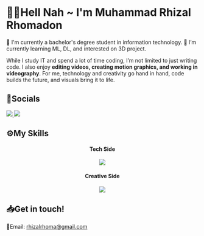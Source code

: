 # 🐦‍🔥Hell Nah ~ I'm Muhammad Rhizal Rhomadon

🎒 I'm currently a bachelor's degree student in information technology.
🌱 I’m currently learning ML, DL, and interested on 3D project.

While I study IT and spend a lot of time coding, I’m not limited to just writing code. I also enjoy **editing videos, creating motion graphics, and working in videography**. For me, technology and creativity go hand in hand, code builds the future, and visuals bring it to life.

## 🚀Socials
<a href="https://www.instagram.com/rhizal.rh_/">
  <img src="https://img.shields.io/badge/Instagram-%23E4405F.svg?&style=for-the-badge&logo=instagram&logoColor=white" />
</a>
<a href="https://www.linkedin.com/in/muhammad-rhizal-rhomadon-2928752ba/">
  <img src="https://img.shields.io/badge/LinkedIn-%230077B5.svg?&style=for-the-badge&logo=linkedin&logoColor=white" />
</a>


## ⚙️My Skills
<h4 align="center"> Tech Side</h4>
<p align="center">
  <a href="https://go-skill-icons.vercel.app/">
     <img
      src="https://go-skill-icons.vercel.app/api/icons?i=git,github,react,next,javascript,tailwind,python,overleaf"
    />
  </a>
</p>
<h4 align="center"> Creative Side </h4>
<p align="center">
  <a href="https://go-skill-icons.vercel.app/">
     <img
      src="https://go-skill-icons.vercel.app/api/icons?i=cc,ae,premiere,davinci,blender,ai,lightroom,ps,figma"
    />
  </a>
</p>

<!-- ## 📊Github Stats
![Rhizal's GitHub stats](https://github-readme-stats.vercel.app/api?username=rhizal24&show_icons=true&theme=dracula) -->

## 📥Get in touch!
📩Email: rhizalrhoma@gmail.com
<!--
**rhizal24/rhizal24** is a ✨ _special_ ✨ repository because its `README.md` (this file) appears on your GitHub profile.

Here are some ideas to get you started:

- 🔭 I’m currently working on ...
- 🌱 I’m currently learning ...
- 👯 I’m looking to collaborate on ...
- 🤔 I’m looking for help with ...
- 💬 Ask me about ...
- 📫 How to reach me: ...
- 😄 Pronouns: ...
- ⚡ Fun fact: ...
-->
